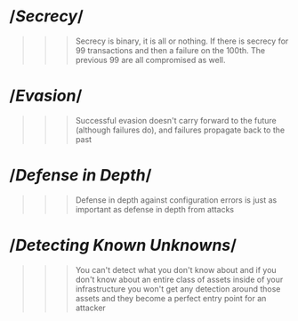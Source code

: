 # /*Secrecy*/
>>> Secrecy is binary, it is all or nothing. If there is secrecy for 99 transactions and then a failure on the 100th. The previous 99 are all compromised as well.

# /*Evasion*/
>>> Successful evasion doesn't carry forward to the future (although failures do), and failures propagate back to the past

# /*Defense in Depth*/
>>>Defense in depth against configuration errors is just as important as defense in depth from attacks

# /*Detecting Known Unknowns*/
>>>You can't detect what you don't know about and if you don't know about an entire class of assets inside of your infrastructure you won't get any detection around those assets and they become a perfect entry point for an attacker
